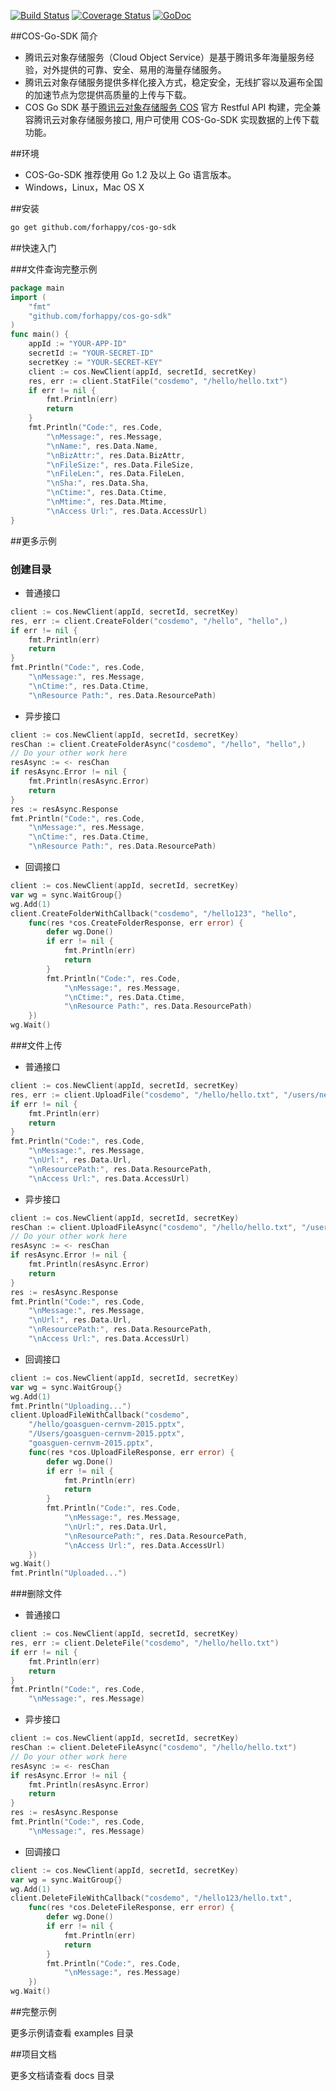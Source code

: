 [![Build Status](https://drone.io/github.com/forhappy/cos-go-sdk/status.png)](https://drone.io/github.com/forhappy/cos-go-sdk/latest)
[![Coverage Status](https://coveralls.io/repos/forhappy/cos-go-sdk/badge.svg?branch=master&service=github)](https://coveralls.io/github/forhappy/cos-go-sdk?branch=master)
[![GoDoc](https://godoc.org/github.com/forhappy/cos-go-sdk?status.png)](https://godoc.org/github.com/forhappy/cos-go-sdk)

##COS-Go-SDK 简介
- 腾讯云对象存储服务（Cloud Object Service）是基于腾讯多年海量服务经验，对外提供的可靠、安全、易用的海量存储服务。
- 腾讯云对象存储服务提供多样化接入方式，稳定安全，无线扩容以及遍布全国的加速节点为您提供高质量的上传与下载。
- COS Go SDK 基于[腾讯云对象存储服务 COS](http://www.qcloud.com/product/cos.html) 官方 Restful API 构建，完全兼容腾讯云对象存储服务接口, 用户可使用 COS-Go-SDK 实现数据的上传下载功能。

##环境
- COS-Go-SDK 推荐使用 Go 1.2 及以上 Go 语言版本。
- Windows，Linux，Mac OS X

##安装
```bash
go get github.com/forhappy/cos-go-sdk
```

##快速入门

###文件查询完整示例
```go
package main
import (
	"fmt"
	"github.com/forhappy/cos-go-sdk"
)
func main() {
	appId := "YOUR-APP-ID"
	secretId := "YOUR-SECRET-ID"
	secretKey := "YOUR-SECRET-KEY"
	client := cos.NewClient(appId, secretId, secretKey)
	res, err := client.StatFile("cosdemo", "/hello/hello.txt")
	if err != nil {
		fmt.Println(err)
		return
	}
	fmt.Println("Code:", res.Code,
		"\nMessage:", res.Message,
		"\nName:", res.Data.Name,
		"\nBizAttr:", res.Data.BizAttr,
		"\nFileSize:", res.Data.FileSize,
		"\nFileLen:", res.Data.FileLen,
		"\nSha:", res.Data.Sha,
		"\nCtime:", res.Data.Ctime,
		"\nMtime:", res.Data.Mtime,
		"\nAccess Url:", res.Data.AccessUrl)
}
```

##更多示例

### 创建目录
- 普通接口
```go
client := cos.NewClient(appId, secretId, secretKey)
res, err := client.CreateFolder("cosdemo", "/hello", "hello",)
if err != nil {
    fmt.Println(err)
    return
}
fmt.Println("Code:", res.Code,
    "\nMessage:", res.Message,
    "\nCtime:", res.Data.Ctime,
    "\nResource Path:", res.Data.ResourcePath)
```

- 异步接口
```go
client := cos.NewClient(appId, secretId, secretKey)
resChan := client.CreateFolderAsync("cosdemo", "/hello", "hello",)
// Do your other work here
resAsync := <- resChan
if resAsync.Error != nil {
    fmt.Println(resAsync.Error)
    return
}
res := resAsync.Response
fmt.Println("Code:", res.Code,
    "\nMessage:", res.Message,
    "\nCtime:", res.Data.Ctime,
    "\nResource Path:", res.Data.ResourcePath)
```

- 回调接口
```go
client := cos.NewClient(appId, secretId, secretKey)
var wg = sync.WaitGroup{}
wg.Add(1)
client.CreateFolderWithCallback("cosdemo", "/hello123", "hello",
    func(res *cos.CreateFolderResponse, err error) {
        defer wg.Done()
        if err != nil {
            fmt.Println(err)
            return
        }
        fmt.Println("Code:", res.Code,
            "\nMessage:", res.Message,
            "\nCtime:", res.Data.Ctime,
            "\nResource Path:", res.Data.ResourcePath)
    })
wg.Wait()
```

###文件上传

- 普通接口
```go
client := cos.NewClient(appId, secretId, secretKey)
res, err := client.UploadFile("cosdemo", "/hello/hello.txt", "/users/new.txt", "file attr")
if err != nil {
    fmt.Println(err)
    return
}
fmt.Println("Code:", res.Code,
    "\nMessage:", res.Message,
    "\nUrl:", res.Data.Url,
    "\nResourcePath:", res.Data.ResourcePath,
    "\nAccess Url:", res.Data.AccessUrl)
```

- 异步接口
```go
client := cos.NewClient(appId, secretId, secretKey)
resChan := client.UploadFileAsync("cosdemo", "/hello/hello.txt", "/users/new.txt", "file attr")
// Do your other work here
resAsync := <- resChan
if resAsync.Error != nil {
    fmt.Println(resAsync.Error)
    return
}
res := resAsync.Response
fmt.Println("Code:", res.Code,
    "\nMessage:", res.Message,
    "\nUrl:", res.Data.Url,
    "\nResourcePath:", res.Data.ResourcePath,
    "\nAccess Url:", res.Data.AccessUrl)
```

- 回调接口
```go
client := cos.NewClient(appId, secretId, secretKey)
var wg = sync.WaitGroup{}
wg.Add(1)
fmt.Println("Uploading...")
client.UploadFileWithCallback("cosdemo",
    "/hello/goasguen-cernvm-2015.pptx",
    "/Users/goasguen-cernvm-2015.pptx",
    "goasguen-cernvm-2015.pptx",
    func(res *cos.UploadFileResponse, err error) {
        defer wg.Done()
        if err != nil {
            fmt.Println(err)
            return
        }
        fmt.Println("Code:", res.Code,
            "\nMessage:", res.Message,
            "\nUrl:", res.Data.Url,
            "\nResourcePath:", res.Data.ResourcePath,
            "\nAccess Url:", res.Data.AccessUrl)
    })
wg.Wait()
fmt.Println("Uploaded...")
```

###删除文件

- 普通接口
```go
client := cos.NewClient(appId, secretId, secretKey)
res, err := client.DeleteFile("cosdemo", "/hello/hello.txt")
if err != nil {
    fmt.Println(err)
    return
}
fmt.Println("Code:", res.Code,
    "\nMessage:", res.Message)
```

- 异步接口
```go
client := cos.NewClient(appId, secretId, secretKey)
resChan := client.DeleteFileAsync("cosdemo", "/hello/hello.txt")
// Do your other work here
resAsync := <- resChan
if resAsync.Error != nil {
    fmt.Println(resAsync.Error)
    return
}
res := resAsync.Response
fmt.Println("Code:", res.Code,
    "\nMessage:", res.Message)
```

- 回调接口
```go
client := cos.NewClient(appId, secretId, secretKey)
var wg = sync.WaitGroup{}
wg.Add(1)
client.DeleteFileWithCallback("cosdemo", "/hello123/hello.txt",
    func(res *cos.DeleteFileResponse, err error) {
        defer wg.Done()
        if err != nil {
            fmt.Println(err)
            return
        }
        fmt.Println("Code:", res.Code,
            "\nMessage:", res.Message)
    })
wg.Wait()
```

##完整示例

更多示例请查看 examples 目录

##项目文档

更多文档请查看 docs 目录
